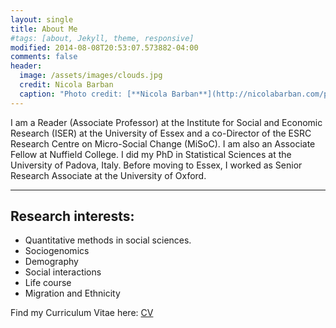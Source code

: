 ```yaml
---
layout: single
title: About Me
#tags: [about, Jekyll, theme, responsive]
modified: 2014-08-08T20:53:07.573882-04:00
comments: false
header:
  image: /assets/images/clouds.jpg
  credit: Nicola Barban
  caption: "Photo credit: [**Nicola Barban**](http://nicolabarban.com/photography)"
---
```


I am a Reader (Associate Professor) at the Institute for Social and Economic Research (ISER) at the University of Essex and a co-Director of the  ESRC Research Centre on Micro-Social Change (MiSoC).  I am also  an Associate  Fellow at Nuffield College. I did my  PhD in Statistical Sciences at the University of Padova, Italy. Before moving to Essex, I worked as Senior Research Associate at the University of Oxford.

***


## Research interests:

* Quantitative methods in social sciences.
* Sociogenomics 
* Demography
* Social interactions
* Life course
* Migration and Ethnicity

Find my Curriculum Vitae here: [CV](assets/BarbanNicola_cvNovember17.pdf)



	

